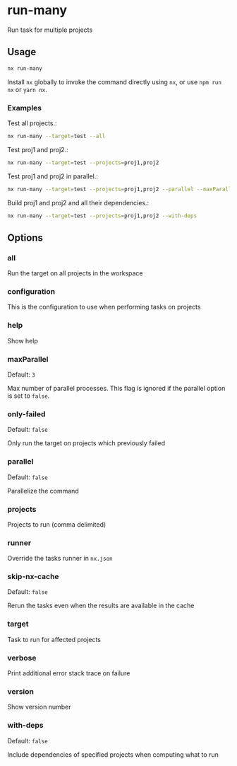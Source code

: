 # run-many

Run task for multiple projects

## Usage

```bash
nx run-many
```

Install `nx` globally to invoke the command directly using `nx`, or use `npm run nx` or `yarn nx`.

### Examples

Test all projects.:

```bash
nx run-many --target=test --all
```

Test proj1 and proj2.:

```bash
nx run-many --target=test --projects=proj1,proj2
```

Test proj1 and proj2 in parallel.:

```bash
nx run-many --target=test --projects=proj1,proj2 --parallel --maxParallel=2
```

Build proj1 and proj2 and all their dependencies.:

```bash
nx run-many --target=test --projects=proj1,proj2 --with-deps
```

## Options

### all

Run the target on all projects in the workspace

### configuration

This is the configuration to use when performing tasks on projects

### help

Show help

### maxParallel

Default: `3`

Max number of parallel processes. This flag is ignored if the parallel option is set to `false`.

### only-failed

Default: `false`

Only run the target on projects which previously failed

### parallel

Default: `false`

Parallelize the command

### projects

Projects to run (comma delimited)

### runner

Override the tasks runner in `nx.json`

### skip-nx-cache

Default: `false`

Rerun the tasks even when the results are available in the cache

### target

Task to run for affected projects

### verbose

Print additional error stack trace on failure

### version

Show version number

### with-deps

Default: `false`

Include dependencies of specified projects when computing what to run
